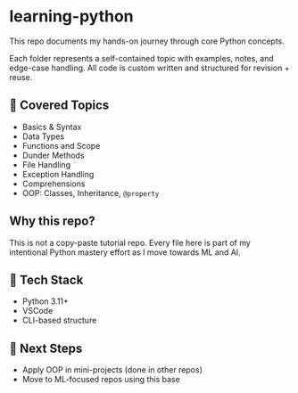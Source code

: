 # learning-python

This repo documents my hands-on journey through core Python concepts.

Each folder represents a self-contained topic with examples, notes, and edge-case handling. All code is custom written and structured for revision + reuse.

## 📘 Covered Topics
- Basics & Syntax
- Data Types
- Functions and Scope
- Dunder Methods
- File Handling
- Exception Handling
- Comprehensions
- OOP: Classes, Inheritance, `@property`

## Why this repo?
This is not a copy-paste tutorial repo. Every file here is part of my intentional Python mastery effort as I move towards ML and AI.

## 🔧 Tech Stack
- Python 3.11+
- VSCode
- CLI-based structure

## 🚀 Next Steps
- Apply OOP in mini-projects (done in other repos)
- Move to ML-focused repos using this base
